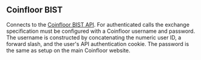 ## Coinfloor BIST

Connects to the [Coinfloor BIST API](https://github.com/coinfloor/API/blob/master/BIST.md). For authenticated calls the
exchange specification
must be configured with a Coinfloor username and password. The username is constructed by concatenating the numeric user
ID, a forward slash,
and the user's API authentication cookie. The password is the same as setup on the main Coinfloor website. 